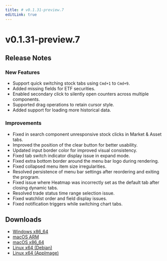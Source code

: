 ```yaml
---
title: # v0.1.31-preview.7
editLink: true
---
```


# v0.1.31-preview.7  <Badge type="warning" text="preview" />

## Release Notes

### New Features

- Support quick switching stock tabs using `Cmd+1` to `Cmd+9`.
- Added missing fields for ETF securities.
- Enabled secondary click to silently open counters across multiple components.
- Supported drag operations to retain cursor style.
- Added support for loading more historical data.

### Improvements

- Fixed in search component unresponsive stock clicks in Market & Asset tabs.
- Improved the position of the clear button for better usability.
- Updated input border color for improved visual consistency.
- Fixed tab switch indicator display issue in expand mode.
- Fixed extra bottom border around the menu bar logo during rendering.
- Fixed collapsed menu item size irregularities.
- Resolved persistence of menu bar settings after reordering and exiting the program.
- Fixed issue where Heatmap was incorrectly set as the default tab after closing dynamic tabs.
- Resolved trade status time range selection issue.
- Fixed watchlist order and field display issues.
- Fixed notification triggers while switching chart tabs.

## Downloads

- [Windows x86_64](https://assets.lbkrs.com/github/release/longbridge-desktop/preview/longbridge-v0.1.31-preview.7-windows-x86_64.zip)
- [macOS ARM](https://assets.lbkrs.com/github/release/longbridge-desktop/preview/longbridge-v0.1.31-preview.7-macos-aarch64.dmg)
- [macOS x86_64](https://assets.lbkrs.com/github/release/longbridge-desktop/preview/longbridge-v0.1.31-preview.7-macos-x86_64.dmg)
- [Linux x64 (Debian)](https://assets.lbkrs.com/github/release/longbridge-desktop/preview/longbridge-v0.1.31-preview.7-linux-x86_64.deb)
- [Linux x64 (AppImage)](https://assets.lbkrs.com/github/release/longbridge-desktop/preview/longbridge-v0.1.31-preview.7-linux-x86_64.AppImage)